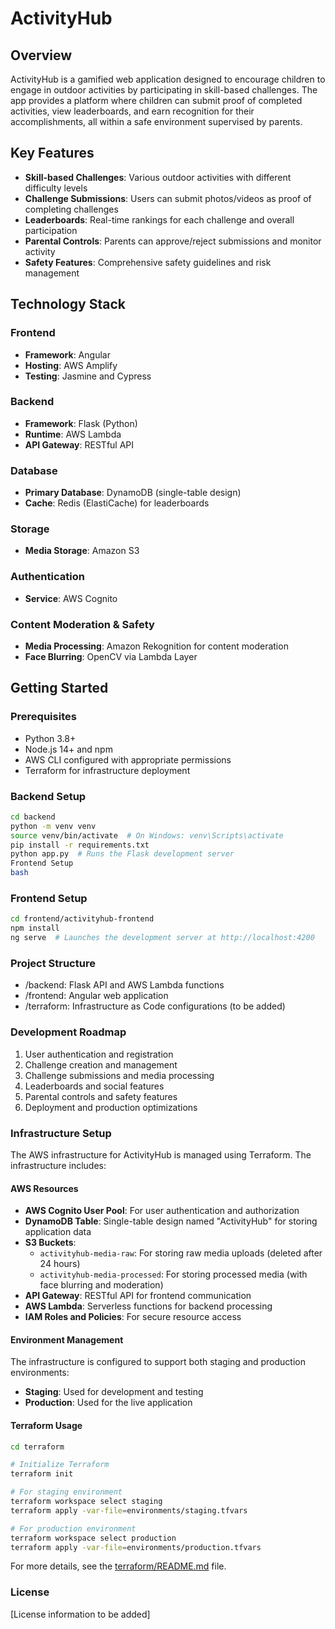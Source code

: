 # ActivityHub

## Overview

ActivityHub is a gamified web application designed to encourage children to engage in outdoor activities by participating in skill-based challenges. The app provides a platform where children can submit proof of completed activities, view leaderboards, and earn recognition for their accomplishments, all within a safe environment supervised by parents.

## Key Features

- **Skill-based Challenges**: Various outdoor activities with different difficulty levels
- **Challenge Submissions**: Users can submit photos/videos as proof of completing challenges
- **Leaderboards**: Real-time rankings for each challenge and overall participation
- **Parental Controls**: Parents can approve/reject submissions and monitor activity
- **Safety Features**: Comprehensive safety guidelines and risk management

## Technology Stack

### Frontend

- **Framework**: Angular
- **Hosting**: AWS Amplify
- **Testing**: Jasmine and Cypress

### Backend

- **Framework**: Flask (Python)
- **Runtime**: AWS Lambda
- **API Gateway**: RESTful API

### Database

- **Primary Database**: DynamoDB (single-table design)
- **Cache**: Redis (ElastiCache) for leaderboards

### Storage

- **Media Storage**: Amazon S3

### Authentication

- **Service**: AWS Cognito

### Content Moderation & Safety

- **Media Processing**: Amazon Rekognition for content moderation
- **Face Blurring**: OpenCV via Lambda Layer

## Getting Started

### Prerequisites

- Python 3.8+
- Node.js 14+ and npm
- AWS CLI configured with appropriate permissions
- Terraform for infrastructure deployment

### Backend Setup

```bash
cd backend
python -m venv venv
source venv/bin/activate  # On Windows: venv\Scripts\activate
pip install -r requirements.txt
python app.py  # Runs the Flask development server
Frontend Setup
bash
```

### Frontend Setup

```bash
cd frontend/activityhub-frontend
npm install
ng serve  # Launches the development server at http://localhost:4200
```

### Project Structure

- /backend: Flask API and AWS Lambda functions
- /frontend: Angular web application
- /terraform: Infrastructure as Code configurations (to be added)

### Development Roadmap

1. User authentication and registration
2. Challenge creation and management
3. Challenge submissions and media processing
4. Leaderboards and social features
5. Parental controls and safety features
6. Deployment and production optimizations

### Infrastructure Setup

The AWS infrastructure for ActivityHub is managed using Terraform. The infrastructure includes:

#### AWS Resources

- **AWS Cognito User Pool**: For user authentication and authorization
- **DynamoDB Table**: Single-table design named "ActivityHub" for storing application data
- **S3 Buckets**:
  - `activityhub-media-raw`: For storing raw media uploads (deleted after 24 hours)
  - `activityhub-media-processed`: For storing processed media (with face blurring and moderation)
- **API Gateway**: RESTful API for frontend communication
- **AWS Lambda**: Serverless functions for backend processing
- **IAM Roles and Policies**: For secure resource access

#### Environment Management

The infrastructure is configured to support both staging and production environments:

- **Staging**: Used for development and testing
- **Production**: Used for the live application

#### Terraform Usage

```bash
cd terraform

# Initialize Terraform
terraform init

# For staging environment
terraform workspace select staging
terraform apply -var-file=environments/staging.tfvars

# For production environment
terraform workspace select production
terraform apply -var-file=environments/production.tfvars
```

For more details, see the [terraform/README.md](terraform/README.md) file.

### License

[License information to be added]
